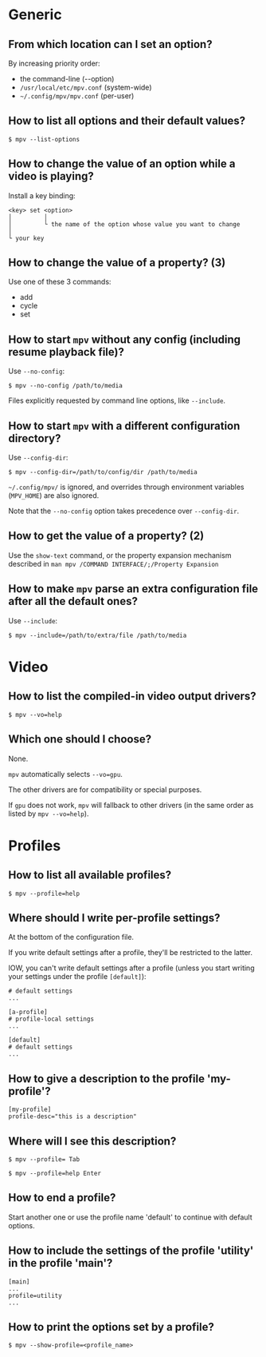 # Generic
## From which location can I set an option?

By increasing priority order:

   - the command-line (--option)
   - `/usr/local/etc/mpv.conf` (system-wide)
   - `~/.config/mpv/mpv.conf` (per-user)

##
## How to list all options and their default values?

    $ mpv --list-options

##
## How to change the value of an option while a video is playing?

Install a key binding:

    <key> set <option>
    │         │
    │         └ the name of the option whose value you want to change
    │
    └ your key

## How to change the value of a property? (3)

Use one of these 3 commands:

   - add
   - cycle
   - set

##
## How to start `mpv` without any config (including resume playback file)?

Use `--no-config`:

    $ mpv --no-config /path/to/media

Files explicitly requested by command line options, like `--include`.

## How to start `mpv` with a different configuration directory?

Use `--config-dir`:

    $ mpv --config-dir=/path/to/config/dir /path/to/media

`~/.config/mpv/` is ignored, and overrides through environment variables
(`MPV_HOME`) are also ignored.

Note that the `--no-config` option takes precedence over `--config-dir`.

##
## How to get the value of a property? (2)

Use the  `show-text` command, or  the property expansion mechanism  described in
`man mpv /COMMAND INTERFACE/;/Property Expansion`

##
## How to make `mpv` parse an extra configuration file after all the default ones?

Use `--include`:

    $ mpv --include=/path/to/extra/file /path/to/media

##
# Video
## How to list the compiled-in video output drivers?

    $ mpv --vo=help

## Which one should I choose?

None.

`mpv` automatically selects `--vo=gpu`.

The other drivers are for compatibility or special purposes.

If `gpu` does not work, `mpv` will  fallback to other drivers (in the same order
as listed by `mpv --vo=help`).

##
# Profiles
## How to list all available profiles?

    $ mpv --profile=help

## Where should I write per-profile settings?

At the bottom of the configuration file.

If you  write default  settings after  a profile, they'll  be restricted  to the
latter.

IOW, you can't write default settings  after a profile (unless you start writing
your settings under the profile `[default]`):

    # default settings
    ...

    [a-profile]
    # profile-local settings
    ...

    [default]
    # default settings
    ...

## How to give a description to the profile 'my-profile'?

    [my-profile]
    profile-desc="this is a description"

## Where will I see this description?

    $ mpv --profile= Tab

    $ mpv --profile=help Enter

## How to end a profile?

Start another  one or use  the profile name  'default' to continue  with default
options.

## How to include the settings of the profile 'utility' in the profile 'main'?

    [main]
    ...
    profile=utility
    ...

## How to print the options set by a profile?

    $ mpv --show-profile=<profile_name>
